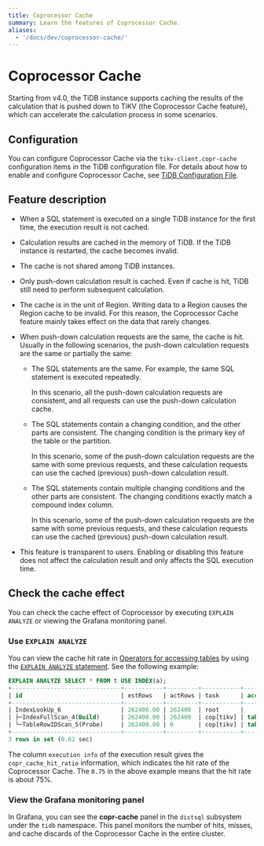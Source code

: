 ```yaml
---
title: Coprocessor Cache
summary: Learn the features of Coprocessor Cache.
aliases:
  - '/docs/dev/coprocessor-cache/'
---
```


# Coprocessor Cache

Starting from v4.0, the TiDB instance supports caching the results of the calculation that is pushed down to TiKV (the Coprocessor Cache feature), which can accelerate the calculation process in some scenarios.

## Configuration

You can configure Coprocessor Cache via the `tikv-client.copr-cache` configuration items in the TiDB configuration file. For details about how to enable and configure Coprocessor Cache, see [TiDB Configuration File](/tidb-configuration-file.md#tikv-clientcopr-cache-new-in-v400).

## Feature description

+ When a SQL statement is executed on a single TiDB instance for the first time, the execution result is not cached.
+ Calculation results are cached in the memory of TiDB. If the TiDB instance is restarted, the cache becomes invalid.
+ The cache is not shared among TiDB instances.
+ Only push-down calculation result is cached. Even if cache is hit, TiDB still need to perform subsequent calculation.
+ The cache is in the unit of Region. Writing data to a Region causes the Region cache to be invalid. For this reason, the Coprocessor Cache feature mainly takes effect on the data that rarely changes.
+ When push-down calculation requests are the same, the cache is hit. Usually in the following scenarios, the push-down calculation requests are the same or partially the same:
    - The SQL statements are the same. For example, the same SQL statement is executed repeatedly.

        In this scenario, all the push-down calculation requests are consistent, and all requests can use the push-down calculation cache.

    - The SQL statements contain a changing condition, and the other parts are consistent. The changing condition is the primary key of the table or the partition.

        In this scenario, some of the push-down calculation requests are the same with some previous requests, and these calculation requests can use the cached (previous) push-down calculation result.

    - The SQL statements contain multiple changing conditions and the other parts are consistent. The changing conditions exactly match a compound index column.

        In this scenario, some of the push-down calculation requests are the same with some previous requests, and these calculation requests can use the cached (previous) push-down calculation result.

+ This feature is transparent to users. Enabling or disabling this feature does not affect the calculation result and only affects the SQL execution time.

## Check the cache effect

You can check the cache effect of Coprocessor by executing `EXPLAIN ANALYZE` or viewing the Grafana monitoring panel.

### Use `EXPLAIN ANALYZE`

You can view the cache hit rate in [Operators for accessing tables](/choose-index.md#operators-for-accessing-tables) by using the [`EXPLAIN ANALYZE` statement](/sql-statements/sql-statement-explain-analyze.md). See the following example:

```sql
EXPLAIN ANALYZE SELECT * FROM t USE INDEX(a);
+-------------------------------+-----------+---------+-----------+------------------------+----------------------------------------------------------------------------------------------------------------------------------------------------------------------------------------------------------------------------------------------------------+--------------------------------+-----------------------+------+
| id                            | estRows   | actRows | task      | access object          | execution info                                                                                                                                                                                                                                           | operator info                  | memory                | disk |
+-------------------------------+-----------+---------+-----------+------------------------+----------------------------------------------------------------------------------------------------------------------------------------------------------------------------------------------------------------------------------------------------------+--------------------------------+-----------------------+------+
| IndexLookUp_6                 | 262400.00 | 262400  | root      |                        | time:620.513742ms, loops:258, cop_task: {num: 4, max: 5.530817ms, min: 1.51829ms, avg: 2.70883ms, p95: 5.530817ms, max_proc_keys: 2480, p95_proc_keys: 2480, tot_proc: 1ms, tot_wait: 1ms, rpc_num: 4, rpc_time: 10.816328ms, copr_cache_hit_rate: 0.75} |                                | 6.685169219970703 MB  | N/A  |
| ├─IndexFullScan_4(Build)      | 262400.00 | 262400  | cop[tikv] | table:t, index:a(a, c) | proc max:93ms, min:1ms, p80:93ms, p95:93ms, iters:275, tasks:4                                                                                                                                                                                           | keep order:false, stats:pseudo | 1.7549400329589844 MB | N/A  |
| └─TableRowIDScan_5(Probe)     | 262400.00 | 0       | cop[tikv] | table:t                | time:0ns, loops:0                                                                                                                                                                                                                                        | keep order:false, stats:pseudo | N/A                   | N/A  |
+-------------------------------+-----------+---------+-----------+------------------------+----------------------------------------------------------------------------------------------------------------------------------------------------------------------------------------------------------------------------------------------------------+--------------------------------+-----------------------+------+
3 rows in set (0.62 sec)
```

The column `execution info` of the execution result gives the `copr_cache_hit_ratio` information, which indicates the hit rate of the Coprocessor Cache. The `0.75` in the above example means that the hit rate is about 75%.

### View the Grafana monitoring panel

In Grafana, you can see the **copr-cache** panel in the `distsql` subsystem under the `tidb` namespace. This panel monitors the number of hits, misses, and cache discards of the Coprocessor Cache in the entire cluster.
